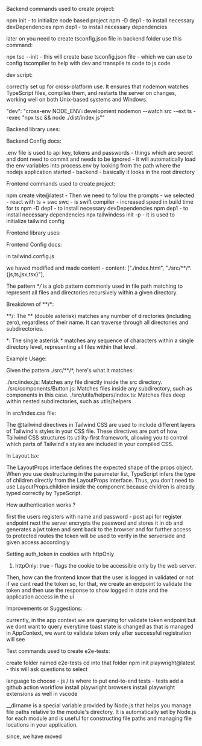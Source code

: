 Backend commands used to create project:

npm init - to initialize node based project
npm -D dep1 - to install necessary devDependencies
npm dep1 - to install necessary dependencies

later on you need to create tsconfig.json file in backend folder
use this command:

npx tsc --init - this will create base tsconfig.json file - which we can use to config tscompiler
to help with dev and transpile ts code to js code 

dev script:

correctly set up for cross-platform use. It ensures that nodemon watches TypeScript files, compiles them, and restarts the server on changes, working well on both Unix-based systems and Windows.

"dev": "cross-env NODE_ENV=development nodemon --watch src --ext ts --exec \"npx tsc && node ./dist/index.js\""

Backend library uses:

Backend Config docs:

.env file is used to api key, tokens and passwords - things which are secret and dont need to commit and 
needs to be ignored - it will automatically load the env variables into process.env by looking from the path
where the nodejs application started - backend - basically it looks in the root directory

Frontend commands used to create project:

npm create vite@latest - Then we need to follow the prompts - we selected - react with ts + swc
swc - is swift compiler - increased speed in build time for ts
npm -D dep1 - to install necessary devDependencies
npm dep1 - to install necessary dependencies
npx tailwindcss init -p - it is used to initialize tailwind config

Frontend library uses:

Frontend Config docs:

in tailwind.config.js

we haved modified and made content - content: ["./index.html", "./src/**/*.{js,ts,jsx,tsx}"],

The pattern **/* is a glob pattern commonly used in file path matching to represent all files and directories recursively within a given directory.

Breakdown of **/*:

**/: The ** (double asterisk) matches any number of directories (including zero), regardless of their name. It can traverse through all directories and subdirectories.

*: The single asterisk * matches any sequence of characters within a single directory level, representing all files within that level.

Example Usage:

Given the pattern ./src/**/*, here's what it matches:

./src/index.js: Matches any file directly inside the src directory.
./src/components/Button.js: Matches files inside any subdirectory, such as components in this case.
./src/utils/helpers/index.ts: Matches files deep within nested subdirectories, such as utils/helpers

In src/index.css file:

The @tailwind directives in Tailwind CSS are used to include different layers of Tailwind's styles in your CSS file. These directives are part of how Tailwind CSS structures its utility-first framework, allowing you to control which parts of Tailwind's styles are included in your compiled CSS.

In Layout.tsx:

The LayoutProps interface defines the expected shape of the props object. When you use destructuring in the parameter list, TypeScript infers the type of children directly from the LayoutProps interface. Thus, you don’t need to use LayoutProps.children inside the component because children is already typed correctly by TypeScript.

How authentication works ?

first the users registers with name and password - post api for register endpoint
next the server encrypts the password and stores it in db and generates a jwt token and 
sent back to the browser and for further access to protected routes the token will be used to verify in the serverside and given access accordingly 

Setting auth_token in cookies with httpOnly 

1. httpOnly: true - flags the cookie to be accessible only by the web server.

Then, how can the frontend know that the user is logged in validated or not if we cant read the token
so, for that, we create an endpoint to validate the token and then use the response to show logged in state and the application access in the ui

Improvements or Suggestions:

currently, in the app context we are querying for validate token endpoint but we dont want to query everytime toast state is changed as that is managed in AppContext, we want to validate token only after successful registration will see 

Test commands used to create e2e-tests:

create folder named e2e-tests
cd into that folder
npm init playwright@latest - this will ask questions to select

language to choose - js / ts
where to put end-to-end tests - tests
add a github action workflow
install playwright browsers 
install playwright extensions as well in vscode 

__dirname is a special variable provided by Node.js that helps you manage file paths relative to the module's directory. It is automatically set by Node.js for each module and is useful for constructing file paths and managing file locations in your application.

since, we have moved 